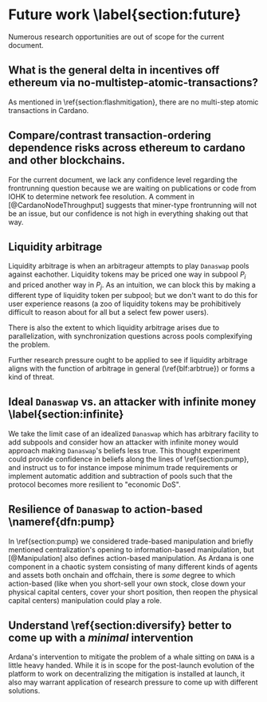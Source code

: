 # Future work \label{section:future}

Numerous research opportunities are out of scope for the current document.

## What is the general **delta in incentives** off ethereum via **no-multistep-atomic-transactions**?

As mentioned in \ref{section:flashmitigation}, there are no multi-step atomic transactions in Cardano. 

## Compare/contrast **transaction-ordering dependence** risks across ethereum to cardano and other blockchains.

For the current document, we lack any confidence level regarding the frontrunning question because we are waiting on publications or code from IOHK to determine network fee resolution. A comment in [@CardanoNodeThroughput] suggests that miner-type frontrunning will not be an issue, but our confidence is not high in everything shaking out that way.

## Liquidity arbitrage

Liquidity arbitrage is when an arbitrageur attempts to play `Danaswap` pools against eachother. Liquidity tokens may be priced one way in subpool $P_i$ and priced another way in $P_j$. As an intuition, we can block this by making a different type of liquidity token per subpool; but we don't want to do this for user experience reasons (a zoo of liquidity tokens may be prohibitively difficult to reason about for all but a select few power users). 

There is also the extent to which liquidity arbitrage arises due to parallelization, with synchronization questions across pools complexifying the problem. 

Further research pressure ought to be applied to see if liquidity arbitrage aligns with the function of arbitrage in general (\ref{blf:arbtrue}) or forms a kind of threat. 

## Ideal `Danaswap` vs. an attacker with infinite money \label{section:infinite}

We take the limit case of an idealized `Danaswap` which has arbitrary facility to add subpools and consider how an attacker with infinite money would approach making `Danaswap`'s beliefs less true. This thought experiment could provide confidence in beliefs along the lines of \ref{section:pump}, and instruct us to for instance impose minimum trade requirements or implement automatic addition and subtraction of pools such that the protocol becomes more resilient to "economic DoS".

## Resilience of `Danaswap` to action-based \nameref{dfn:pump}

In \ref{section:pump} we considered trade-based manipulation and briefly mentioned centralization's opening to information-based manipulation, but [@Manipulation] also defines action-based manipulation. As Ardana is one component in a chaotic system consisting of many different kinds of agents and assets both onchain and offchain, there is _some_ degree to which action-based (like when you short-sell your own stock, close down your physical capital centers, cover your short position, then reopen the physical capital centers) manipulation could play a role. 

## Understand \ref{section:diversify} better to come up with a _minimal_ intervention

Ardana's intervention to mitigate the problem of a whale sitting on `DANA` is a little heavy handed. While it is in scope for the post-launch evolution of the platform to work on decentralizing the mitigation is installed at launch, it also may warrant application of research pressure to come up with different solutions. 
